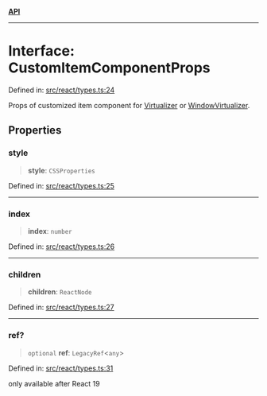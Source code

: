 [**API**](../../API.md)

***

# Interface: CustomItemComponentProps

Defined in: [src/react/types.ts:24](https://github.com/inokawa/virtua/blob/b9c4491d8dae78e5f58fc42b558b3af89abe1188/src/react/types.ts#L24)

Props of customized item component for [Virtualizer](../variables/Virtualizer.md) or [WindowVirtualizer](../variables/WindowVirtualizer.md).

## Properties

### style

> **style**: `CSSProperties`

Defined in: [src/react/types.ts:25](https://github.com/inokawa/virtua/blob/b9c4491d8dae78e5f58fc42b558b3af89abe1188/src/react/types.ts#L25)

***

### index

> **index**: `number`

Defined in: [src/react/types.ts:26](https://github.com/inokawa/virtua/blob/b9c4491d8dae78e5f58fc42b558b3af89abe1188/src/react/types.ts#L26)

***

### children

> **children**: `ReactNode`

Defined in: [src/react/types.ts:27](https://github.com/inokawa/virtua/blob/b9c4491d8dae78e5f58fc42b558b3af89abe1188/src/react/types.ts#L27)

***

### ref?

> `optional` **ref**: `LegacyRef`\<`any`\>

Defined in: [src/react/types.ts:31](https://github.com/inokawa/virtua/blob/b9c4491d8dae78e5f58fc42b558b3af89abe1188/src/react/types.ts#L31)

only available after React 19
